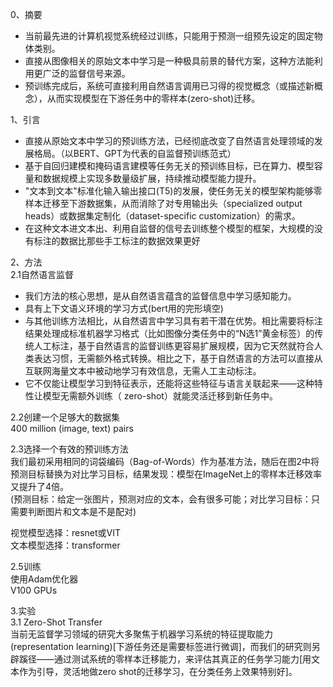 0、摘要  
* 当前最先进的计算机视觉系统经过训练，只能用于预测一组预先设定的固定物体类别。
* 直接从图像相关的原始文本中学习是一种极具前景的替代方案，这种方法能利用更广泛的监督信号来源。
* 预训练完成后，系统可直接利用自然语言调用已习得的视觉概念（或描述新概念），从而实现模型在下游任务中的零样本(zero-shot)迁移。

1、引言  
* 直接从原始文本中学习的预训练方法，已经彻底改变了自然语言处理领域的发展格局。（以BERT、GPT为代表的自监督预训练范式）
* 基于自回归建模和掩码语言建模等任务无关的预训练目标，已在算力、模型容量和数据规模上实现多数量级扩展，持续推动模型能力提升。
* "文本到文本"标准化输入输出接口(T5)的发展，使任务无关的模型架构能够零样本迁移至下游数据集，从而消除了对专用输出头（specialized output heads）或数据集定制化（dataset-specific customization）的需求。
* 在这种文本进文本出、利用自监督的信号去训练整个模型的框架，大规模的没有标注的数据比那些手工标注的数据效果更好

2、方法  
2.1自然语言监督  
* 我们方法的核心思想，是从自然语言蕴含的监督信息中学习感知能力。
* 具有上下文语义环境的学习方式(bert用的完形填空)
* 与其他训练方法相比，从自然语言中学习具有若干潜在优势。相比需要将标注结果处理成标准机器学习格式（比如图像分类任务中的“N选1”黄金标签）的传统人工标注，基于自然语言的监督训练更容易扩展规模，因为它天然就符合人类表达习惯，无需额外格式转换。相比之下，基于自然语言的方法可以直接从互联网海量文本中被动地学习有效信息，无需人工主动标注。
* 它不仅能让模型学习到特征表示，还能将这些特征与语言关联起来——这种特性让模型无需额外训练（ zero-shot）就能灵活迁移到新任务中。

2.2创建一个足够大的数据集  
400 million (image, text) pairs

2.3选择一个有效的预训练方法  
我们最初采用相同的词袋编码（Bag-of-Words）作为基准方法，随后在图2中将预测目标替换为对比学习目标，结果发现：模型在ImageNet上的零样本迁移效率又提升了4倍。  
(预测目标：给定一张图片，预测对应的文本，会有很多可能；对比学习目标：只需要判断图片和文本是不是配对)

视觉模型选择：resnet或VIT  
文本模型选择：transformer  

2.5训练  
使用Adam优化器  
V100 GPUs  

3.实验  
3.1 Zero-Shot Transfer  
当前无监督学习领域的研究大多聚焦于机器学习系统的特征提取能力(representation learning)[下游任务还是需要标签进行微调]，而我们的研究则另辟蹊径——通过测试系统的零样本迁移能力，来评估其真正的任务学习能力[用文本作为引导，灵活地做zero shot的迁移学习，在分类任务上效果特别好]。

